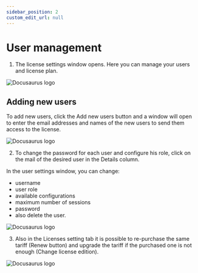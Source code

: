 ```yaml
---
sidebar_position: 2
custom_edit_url: null
---
```


# User management

1. The license settings window opens. Here you can manage your users and license plan.

![Docusaurus logo](/img/eng/user-management/user-management-1.png)

## Adding new users

To add new users, click the Add new users button and a window will open to enter the email addresses and names of the new users to send them access to the license.

![Docusaurus logo](/img/eng/user-management/user-management-2.png)

2. To change the password for each user and configure his role, click on the mail of the desired user in the Details column.

In the user settings window, you can change:

- username
- user role
- available configurations
- maximum number of sessions
- password
- also delete the user.

![Docusaurus logo](/img/eng/user-management/user-management-3.png)

3. Also in the Licenses setting tab it is possible to re-purchase the same tariff (Renew button) and upgrade the tariff if the purchased one is not enough (Change license edition).

![Docusaurus logo](/img/eng/user-management/user-management-4.png)